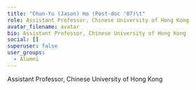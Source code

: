 ```yaml
---
title: "Chun-Yu (Jason) Ho (Post-doc '07)\t"
role: Assistant Professor, Chinese University of Hong Kong
avatar_filename: avatar
bio: Assistant Professor, Chinese University of Hong Kong
social: []
superuser: false
user_groups:
  - Alumni
---
```

Assistant Professor, Chinese University of Hong Kong
